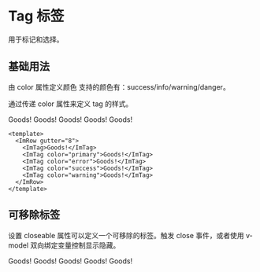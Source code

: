 # Tag 标签

用于标记和选择。

## 基础用法

由 color 属性定义颜色 支持的颜色有：success/info/warning/danger。

通过传递 color 属性来定义 tag 的样式。

<ImRow gutter="8">
    <ImTag>Goods!</ImTag>
    <ImTag color="primary">Goods!</ImTag>
    <ImTag color="error">Goods!</ImTag>
    <ImTag color="success">Goods!</ImTag>
    <ImTag color="warning">Goods!</ImTag>
  </ImRow>

```vue
<template>
  <ImRow gutter="8">
    <ImTag>Goods!</ImTag>
    <ImTag color="primary">Goods!</ImTag>
    <ImTag color="error">Goods!</ImTag>
    <ImTag color="success">Goods!</ImTag>
    <ImTag color="warning">Goods!</ImTag>
  </ImRow>
</template>
```

## 可移除标签

设置 closeable 属性可以定义一个可移除的标签。触发 close 事件，或者使用 v-model 双向绑定变量控制显示隐藏。

<ImRow gutter="8">
    <ImTag closeable>Goods!</ImTag>
    <ImTag closeable color="primary">Goods!</ImTag>
    <ImTag closeable color="error">Goods!</ImTag>
    <ImTag closeable color="success">Goods!</ImTag>
    <ImTag closeable color="warning">Goods!</ImTag>
  </ImRow>
